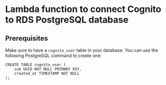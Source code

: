 # Lambda function to connect Cognito to RDS PostgreSQL database

## Prerequisites

Make sure to have a `cognito_user` table in your database. You can use the following PostgreSQL command to create one:

```(sql)
CREATE TABLE cognito_user (
    sub UUID NOT NULL PRIMARY KEY,
    created_at TIMESTAMP NOT NULL
);
```
